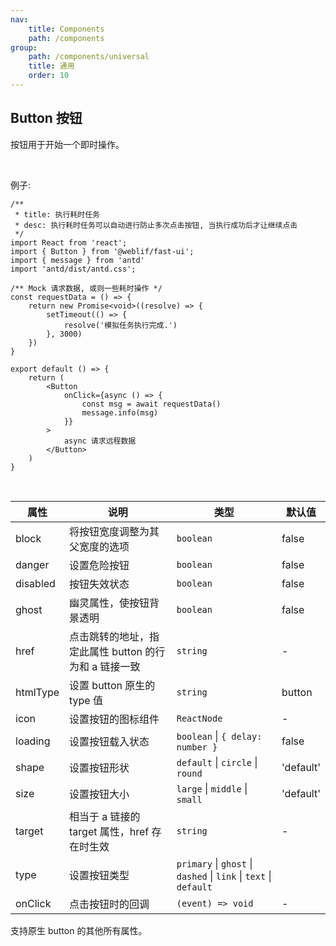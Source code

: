 ```yaml
---
nav:
    title: Components
    path: /components
group:
    path: /components/universal
    title: 通用
    order: 10
---
```


## Button 按钮

按钮用于开始一个即时操作。

<br />

例子: 

```tsx
/**
 * title: 执行耗时任务
 * desc: 执行耗时任务可以自动进行防止多次点击按钮, 当执行成功后才让继续点击
 */
import React from 'react';
import { Button } from '@weblif/fast-ui';
import { message } from 'antd'
import 'antd/dist/antd.css';

/** Mock 请求数据, 或则一些耗时操作 */
const requestData = () => {
    return new Promise<void>((resolve) => {
        setTimeout(() => {
            resolve('模拟任务执行完成.')
        }, 3000)
    })
}

export default () => {
    return (
        <Button
            onClick={async () => {
                const msg = await requestData()
                message.info(msg)
            }}
        >
            async 请求远程数据
        </Button>
    )
}
```

<br />

| 属性     | 说明                       | 类型      |  默认值
|----      |----                       |----      |-------
|block     |将按钮宽度调整为其父宽度的选项  |`boolean` | false
|danger    |设置危险按钮                 |`boolean` | false
|disabled  |按钮失效状态                 |`boolean` | false
|ghost     |幽灵属性，使按钮背景透明       |`boolean` | false
|href      |点击跳转的地址，指定此属性 button 的行为和 a 链接一致|`string` | -
|htmlType  |设置 button 原生的 type 值|`string` | button
|icon      |设置按钮的图标组件         |`ReactNode` | -
|loading   |设置按钮载入状态           |`boolean` \| `{ delay: number }` | false
|shape     |设置按钮形状               | `default` \| `circle` \| `round` | 'default'
|size      |设置按钮大小               | `large` \| `middle` \| `small` | 'default'
|target    |相当于 a 链接的 target 属性，href 存在时生效 | `string` | -
|type      |设置按钮类型               |`primary` \| `ghost` \| `dashed` \| `link` \| `text` \| `default` | 
|onClick   |点击按钮时的回调            | `(event) => void` | - 


支持原生 button 的其他所有属性。

